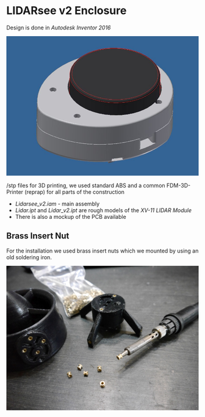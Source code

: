 # LIDARsee v2 Enclosure

Design is done in _Autodesk Inventor 2016_

![enclosure CAD](../docs/images/enclosureCAD.jpg)

/stp files for 3D printing, we used standard ABS and a common FDM-3D-Printer (reprap) for all parts of the construction

* _Lidarsee_v2.iam_ - main assembly
* _Lidar.ipt_ and _Lidar_v2.ipt_ are rough models of the _XV-11 LIDAR Module_
* There is also a mockup of the PCB available


## Brass Insert Nut
For the installation we used brass insert nuts which we mounted by using an old soldering iron. 

![brassinsertnut](../docs/images/brassInserts.jpg)
